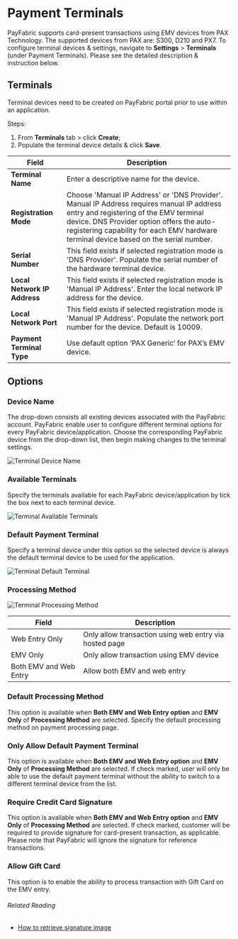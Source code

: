 # Payment Terminals
PayFabric supports card-present transactions using EMV devices from PAX Technology. The supported devices from PAX are: S300, D210 and PX7. 
To configure terminal devices & settings, navigate to **Settings** > **Terminals** (under Payment Terminals). Please see the detailed description & instruction below.

## Terminals

Terminal devices need to be created on PayFabric portal prior to use within an application.

Steps:
1.	From **Terminals** tab > click **Create**;
2.	Populate the terminal device details & click **Save**.


|Field                          |Description  | 
|------------------------------|-------------| 
|**Terminal Name**| Enter a descriptive name for the device. |
|**Registration Mode**| Choose 'Manual IP Address' or 'DNS Provider'. Manual IP Address requires manual IP address entry and registering of the EMV terminal device. DNS Provider option offers the auto-registering capability for each EMV hardware terminal device based on the serial number.|
|**Serial Number**| This field exists if selected registration mode is 'DNS Provider'. Populate the serial number of the hardware terminal device. |
|**Local Network IP Address**| This field exists if selected registration mode is 'Manual IP Address'. Enter the local network IP address for the device. |
|**Local Network Port**| This field exists if selected registration mode is 'Manual IP Address'. Populate the network port number for the device. Default is 10009. |
|**Payment Terminal Type**| Use default option ‘PAX Generic’ for PAX’s EMV device. |

## Options

### Device Name

The drop-down consists all existing devices associated with the PayFabric account. PayFabric enable user to configure different terminal options for every PayFabric device/application. Choose the corresponding PayFabric device from the drop-down list, then begin making changes to the terminal settings.

![Terminal Device Name](https://raw.githubusercontent.com/PayFabric/Portal/master/PayFabric/Sections/Screenshots/TerminalsDeviceName.png)

### Available Terminals

Specify the terminals available for each PayFabric device/application by tick the box next to each terminal device.

![Terminal Available Terminals](https://raw.githubusercontent.com/PayFabric/Portal/master/PayFabric/Sections/Screenshots/TerminalsAvailableTerminals.png)

### Default Payment Terminal

Specify a terminal device under this option so the selected device is always the default terminal device to be used for the application. 

![Terminal Default Terminal](https://raw.githubusercontent.com/PayFabric/Portal/master/PayFabric/Sections/Screenshots/TerminalsDefaultTerminal.png)

### Processing Method

![Terminal Processing Method](https://raw.githubusercontent.com/PayFabric/Portal/master/PayFabric/Sections/Screenshots/TerminalsProcessingMethod.png)

|Field                          |Description  | 
|------------------------------|-------------| 
|Web Entry Only| Only allow transaction using web entry via hosted page |
|EMV Only| Only allow transaction using EMV device |
|Both EMV and Web Entry| Allow both EMV and web entry |

### Default Processing Method

This option is available when **Both EMV and Web Entry option** and **EMV Only** of **Processing Method** are selected. Specify the default processing method on payment processing page.

### Only Allow Default Payment Terminal

This option is available when **Both EMV and Web Entry option** and **EMV Only** of **Processing Method** are selected. If check marked, user will only be able to use the default payment terminal without the ability to switch to a different terminal device from the list.

### Require Credit Card Signature

This option is available when **Both EMV and Web Entry option** and **EMV Only** of **Processing Method** are selected. If check marked, customer will be required to provide signature for card-present transaction, as applicable. Please note that PayFabric will ignore the signature for reference transactions.

### Allow Gift Card

This option is to enable the ability to process transaction with Gift Card on the EMV entry.

###### Related Reading
* [How to retrieve signature image](../../../../../../PayFabric/Hosted-Pages/blob/master/Sections/Payment%20Terminals%20Signature%20Page.md)
